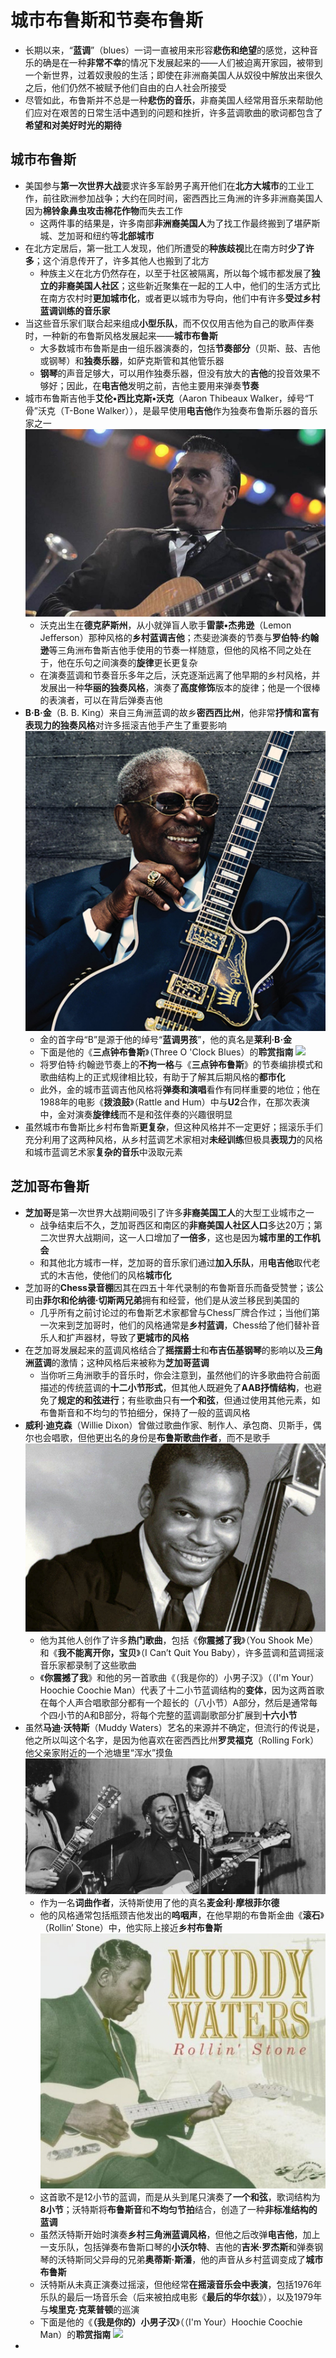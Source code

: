 # 城市布鲁斯和节奏布鲁斯
* 长期以来，“**蓝调**”（blues）一词一直被用来形容**悲伤和绝望**的感觉，这种音乐的确是在一种**非常不幸**的情况下发展起来的——人们被迫离开家园，被带到一个新世界，过着奴隶般的生活；即使在非洲裔美国人从奴役中解放出来很久之后，他们仍然不被赋予他们自由的白人社会所接受
* 尽管如此，布鲁斯并不总是一种**悲伤的音乐**，非裔美国人经常用音乐来帮助他们应对在艰苦的日常生活中遇到的问题和挫折，许多蓝调歌曲的歌词都包含了**希望和对美好时光的期待**
## 城市布鲁斯
* 美国参与**第一次世界大战**要求许多军龄男子离开他们在**北方大城市**的工业工作，前往欧洲参加战争；大约在同时间，密西西比三角洲的许多非洲裔美国人因为**棉铃象鼻虫攻击棉花作物**而失去工作
  * 这两件事的结果是，许多南部**非洲裔美国人**为了找工作最终搬到了堪萨斯城、芝加哥和纽约等**北部城市**
* 在北方定居后，第一批工人发现，他们所遭受的**种族歧视**比在南方时**少了许多**；这个消息传开了，许多其他人也搬到了北方
  * 种族主义在北方仍然存在，以至于社区被隔离，所以每个城市都发展了**独立的非裔美国人社区**；这些新近聚集在一起的工人中，他们的生活方式比在南方农村时**更加城市化**，或者更以城市为导向，他们中有许多**受过乡村蓝调训练的音乐家**
* 当这些音乐家们联合起来组成**小型乐队**，而不仅仅用吉他为自己的歌声伴奏时，一种新的布鲁斯风格发展起来——**城市布鲁斯**
  * 大多数城市布鲁斯是由一组乐器演奏的，包括**节奏部分**（贝斯、鼓、吉他或钢琴）和**独奏乐器**，如萨克斯管和其他管乐器
  * **钢琴**的声音足够大，可以用作独奏乐器，但没有放大的**吉他**的投音效果不够好；因此，在**电吉他**发明之前，吉他主要用来弹奏**节奏**
* 城市布鲁斯吉他手**艾伦•西比克斯•沃克**（Aaron Thibeaux Walker，绰号“T骨”沃克（T-Bone Walker）），是最早使用**电吉他**作为独奏布鲁斯乐器的音乐家之一
![](images/2023-01-13-23-02-50.png)
  * 沃克出生在**德克萨斯州**，从小就弹盲人歌手**雷蒙•杰弗逊**（Lemon Jefferson）那种风格的**乡村蓝调吉他**；杰斐逊演奏的节奏与**罗伯特·约翰逊**等三角洲布鲁斯吉他手使用的节奏一样随意，但他的风格不同之处在于，他在乐句之间演奏的**旋律**更长更复杂
  * 在演奏蓝调和节奏音乐多年之后，沃克逐渐远离了他早期的乡村风格，并发展出一种**华丽的独奏风格**，演奏了**高度修饰**版本的旋律；他是一个很棒的表演者，可以在背后弹奏吉他
* **B·B·金**（B. B. King）来自三角洲蓝调的故乡**密西西比州**，他非常**抒情和富有表现力的独奏风格**对许多摇滚吉他手产生了重要影响
![](images/2023-01-13-23-01-33.png)
  * 金的首字母“B”是源于他的绰号“**蓝调男孩**”，他的真名是**莱利·B·金**
  * 下面是他的《**三点钟布鲁斯**》（Three O 'Clock Blues）的**聆赏指南**
![](images/2023-01-13-22-50-33.png)
  * 将罗伯特·约翰逊节奏上的**不拘一格**与《**三点钟布鲁斯**》的节奏编排模式和歌曲结构上的正式规律相比较，有助于了解其后期风格的**都市化**
  * 此外，金的城市蓝调吉他风格将**弹奏和演唱**看作有同样重要的地位；他在1988年的电影《**拨浪鼓**》（Rattle and Hum）中与**U2**合作，在那次表演中，金对演奏**旋律线**而不是和弦伴奏的兴趣很明显
* 虽然城市布鲁斯比乡村布鲁斯**更复杂**，但这种风格并不一定更好；摇滚乐手们充分利用了这两种风格，从乡村蓝调艺术家相对**未经训练**但极具**表现力**的风格和城市蓝调艺术家**复杂的音乐**中汲取元素
## 芝加哥布鲁斯
* **芝加哥**是第一次世界大战期间吸引了许多**非裔美国工人**的大型工业城市之一
  * 战争结束后不久，芝加哥西区和南区的**非裔美国人社区人口**多达20万；第二次世界大战期间，这一人口增加了**一倍多**，这也是因为**城市里的工作机会**
  * 和其他北方城市一样，芝加哥的音乐家们通过**加入乐队**，用**电吉他**取代老式的木吉他，使他们的风格**城市化**
* 芝加哥的**Chess录音棚**因其在四五十年代录制的布鲁斯音乐而备受赞誉；该公司由**菲尔和伦纳德·切斯两兄弟**拥有和经营，他们是从波兰移民到美国的
  * 几乎所有之前讨论过的布鲁斯艺术家都曾与Chess厂牌合作过；当他们第一次来到芝加哥时，他们的风格通常是**乡村蓝调**，Chess给了他们替补音乐人和扩声器材，导致了**更城市的风格**
* 在芝加哥发展起来的蓝调风格结合了**摇摆爵士**和**布吉伍基钢琴**的影响以及**三角洲蓝调**的激情；这种风格后来被称为**芝加哥蓝调**
  * 当你听三角洲歌手的音乐时，你会注意到，虽然他们的许多歌曲符合前面描述的传统蓝调的**十二小节形式**，但其他人既避免了**AAB抒情结构**，也避免了**规定的和弦进行**；有些歌曲只有**一个和弦**，但通过使用其他元素，如布鲁斯音和不均匀的节拍细分，保持了一般的蓝调风格
* **威利·迪克森**（Willie Dixon）曾做过歌曲作家、制作人、承包商、贝斯手，偶尔也会唱歌，但他更出名的身份是**布鲁斯歌曲作者**，而不是歌手
![](images/2023-01-13-23-42-57.png)
  * 他为其他人创作了许多**热门歌曲**，包括《**你震撼了我**》（You Shook Me）和《**我不能离开你，宝贝**》（I Can’t Quit You Baby），许多蓝调和蓝调摇滚音乐家都录制了这些歌曲
  * 《**你震撼了我**》和他的另一首歌曲《（我是你的）小男子汉》（（I'm Your）Hoochie Coochie Man）代表了十二小节蓝调结构的**变体**，因为这两首歌在每个人声合唱歌部分都有一个超长的（八小节）A部分，然后是通常每个四小节的A和B部分，将每个完整的蓝调副歌部分扩展到**十六小节**
* 虽然**马迪·沃特斯**（Muddy Waters）艺名的来源并不确定，但流行的传说是，他之所以叫这个名字，是因为他喜欢在密西西比州**罗灵福克**（Rolling Fork）他父亲家附近的一个池塘里“浑水”摸鱼
![](images/2023-01-13-23-43-57.png)
  * 作为一名**词曲作者**，沃特斯使用了他的真名**麦金利·摩根菲尔德**
  * 他的风格通常包括瓶颈吉他发出的**呜咽声**，在他早期的布鲁斯金曲《**滚石**》（Rollin’ Stone）中，他实际上接近**乡村布鲁斯**
![](images/2023-01-13-23-44-55.png)
  * 这首歌不是12小节的蓝调，而是从头到尾只演奏了**一个和弦**，歌词结构为**8小节**；沃特斯将**布鲁斯音**和**不均匀节拍**结合，创造了一种**非标准结构的蓝调**
  * 虽然沃特斯开始时演奏**乡村三角洲蓝调风格**，但他之后改弹**电吉他**，加上一支乐队，包括弹奏布鲁斯口琴的**小沃尔特**、吉他的**吉米·罗杰斯**和弹奏钢琴的沃特斯同父异母的兄弟**奥蒂斯·斯潘**，他的声音从乡村蓝调变成了**城市布鲁斯**
  * 沃特斯从未真正演奏过摇滚，但他经常**在摇滚音乐会中表演**，包括1976年乐队的最后一场音乐会（后来被拍成电影《**最后的华尔兹**》），以及1979年与**埃里克·克莱普顿**的巡演
  * 下面是他的《**（我是你的）小男子汉**》（（I'm Your）Hoochie Coochie Man）的**聆赏指南**
 ![](images/2023-01-13-23-41-04.png)
 * 